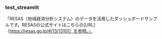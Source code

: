 ### test_streamlit

「RESAS（地域経済分析システム）のデータを活用したダッシュボードサンプルです。RESASの公式サイトはこちらの[URL]（https://resas.go.jp/#/13/13101）を参照。」
